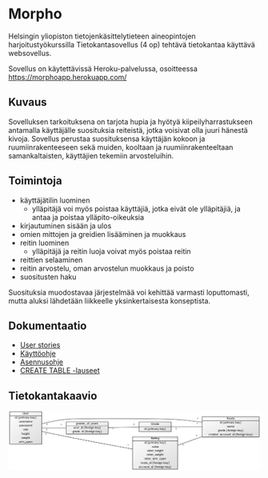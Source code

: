 # Morpho

Helsingin yliopiston tietojenkäsittelytieteen aineopintojen harjoitustyökurssilla Tietokantasovellus (4 op) tehtävä tietokantaa käyttävä websovellus.

Sovellus on käytettävissä Heroku-palvelussa, osoitteessa https://morphoapp.herokuapp.com/

## Kuvaus
Sovelluksen tarkoituksena on tarjota hupia ja hyötyä kiipeilyharrastukseen antamalla käyttäjälle suosituksia reiteistä, jotka voisivat olla juuri hänestä kivoja. Sovellus perustaa suosituksensa käyttäjän kokoon ja ruumiinrakenteeseen sekä muiden, kooltaan ja ruumiinrakenteeltaan samankaltaisten, käyttäjien tekemiin arvosteluihin.

## Toimintoja
- käyttäjätilin luominen
  - ylläpitäjä voi myös poistaa käyttäjiä, jotka eivät ole ylläpitäjiä, ja antaa ja poistaa ylläpito-oikeuksia
- kirjautuminen sisään ja ulos
- omien mittojen ja greidien lisääminen ja muokkaus
- reitin luominen
  - ylläpitäjä ja reitin luoja voivat myös poistaa reitin
- reittien selaaminen
- reitin arvostelu, oman arvostelun muokkaus ja poisto
- suositusten haku

Suosituksia muodostavaa järjestelmää voi kehittää varmasti loputtomasti, mutta aluksi lähdetään liikkeelle yksinkertaisesta konseptista.

## Dokumentaatio
- [User stories](https://github.com/sainikumara/morpho/blob/master/documentation/userstories.md)
- [Käyttöohje](https://github.com/sainikumara/morpho/blob/master/documentation/kayttoohje.md)
- [Asennusohje](https://github.com/sainikumara/morpho/blob/master/documentation/asennusohje.md)
- [CREATE TABLE -lauseet](https://github.com/sainikumara/morpho/blob/master/documentation/createtable.md)

## Tietokantakaavio
![alt text](https://github.com/sainikumara/morpho/blob/master/documentation/tietokantakaavio.png "Tietokantakaavio")
